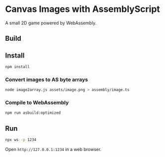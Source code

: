 # Canvas Images with AssemblyScript

A small 2D game powered by WebAssembly.

## Build

## Install 

```sh
npm install
```

### Convert images to AS byte arrays

```sh
node image2array.js assets/image.png > assembly/image.ts
```

### Compile to WebAssembly

```sh
npm run asbuild:optimized
```

## Run
```sh
npx ws -p 1234
```

Open `http://127.0.0.1:1234` in a web browser.
